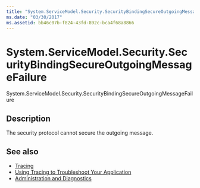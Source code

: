 ```yaml
---
title: "System.ServiceModel.Security.SecurityBindingSecureOutgoingMessageFailure"
ms.date: "03/30/2017"
ms.assetid: bb46c07b-f824-43fd-892c-bca4f68a8866
---
```

# System.ServiceModel.Security.SecurityBindingSecureOutgoingMessageFailure
System.ServiceModel.Security.SecurityBindingSecureOutgoingMessageFailure  
  
## Description  
 The security protocol cannot secure the outgoing message.  
  
## See also

- [Tracing](index.md)
- [Using Tracing to Troubleshoot Your Application](using-tracing-to-troubleshoot-your-application.md)
- [Administration and Diagnostics](../index.md)
